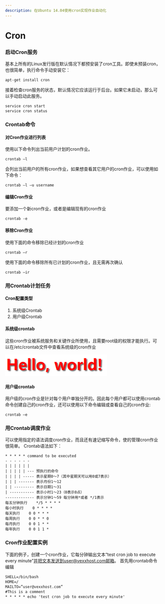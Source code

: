```yaml
---
description: 在Ubuntu 14.04使用cron实现作业自动化
---
```


# Cron

### 启动Cron服务 <a id="&#x4E00;&#x542F;&#x52A8;cron&#x670D;&#x52A1;"></a>

基本上所有的Linux发行版在默认情况下都预安装了cron工具。即使未预装cron，也很简单，执行命令手动安装它：

```text
apt-get install cron
```

接着检查cron服务的状态，默认情况它应该运行于后台。如果它未启动，那么可以手动启动此服务。

```text
service cron start
service cron status
```

### Crontab命令 <a id="&#x4E09;crontab&#x547D;&#x4EE4;&#x7684;&#x7528;&#x6CD5;"></a>

#### 对Cron作业进行列表 <a id="1&#x5BF9;cron&#x4F5C;&#x4E1A;&#x8FDB;&#x884C;&#x5217;&#x8868;"></a>

使用以下命令列出当前用户计划的cron作业。

```text
crontab –l
```

会列出当前用户的所有cron作业，如果想查看其它用户的cron作业，可以使用如下命令：

```text
crontab –l –u username
```

#### 编辑Cron作业 <a id="2&#x7F16;&#x8F91;cron&#x4F5C;&#x4E1A;"></a>

要添加一个新cron作业，或者是编辑现有的cron作业

```text
crontab -e
```

#### 移除Cron作业 <a id="3&#x79FB;&#x9664;cron&#x4F5C;&#x4E1A;"></a>

使用下面的命令移除已经计划的cron作业

```text
crontab –r
```

使用下面的命令移除所有已计划的cron作业，且无需再次确认

```text
crontab –ir
```

### 用Crontab计划任务 <a id="&#x56DB;&#x7528;crontab&#x8BA1;&#x5212;&#x4EFB;&#x52A1;"></a>

#### Cron配置类型 <a id="1cron&#x914D;&#x7F6E;&#x7C7B;&#x578B;"></a>

1. 系统级Crontab
2. 用户级Crontab

#### 系统级crontab

这些cron作业被系统服务和关键作业所使用，且需要root级的权限才能执行。可以在/etc/crontab文件中查看系统级的cron作业

![](../../.gitbook/assets/image%20%286%29.png)

#### 用户级crontab

用户级的cron作业是针对每个用户单独分开的。因此每个用户都可以使用crontab命令创建自己的cron作业，还可以使用以下命令编辑或查看自己的cron作业:

```text
crontab –e
```

### 用Crontab调度作业 

可以使用指定的语法调度cron作业，而且还有速记缩写命令，使的管理cron作业很简单。 Crontab语法如下：

```text
* * * * * command to be executed
- - - - - -
| | | | | |
| | | | | --- 预执行的命令
| | | | ----- 表示星期0～7（其中星期天可以用0或7表示）
| | | ------- 表示月份1～12
| | --------- 表示日期1～31
| ----------- 表示小时1～23（0表示0点）
------------- 表示分钟1～59 每分钟用*或者 */1表示
每五分钟执行    */5 * * * *
每小时执行    0 * * * *
每天执行    0 0 * * *
每周执行    0 0 * * 0
每月执行    0 0 1 * *
每年执行    0 0 1 1 *
```

### Cron作业配置实例 <a id="&#x516D;&#x65B0;cron&#x4F5C;&#x4E1A;&#x914D;&#x7F6E;&#x5B9E;&#x4F8B;"></a>

下面的例子，创建一个cron作业，它每分钟输出文本“test cron job to execute every minute”并把文本发送到user@vexxhost.com邮箱。 首先用crontab命令编辑

```text
SHELL=/bin/bash
HOME=/
MAILTO=”user@vexxhost.com”
#This is a comment
* * * * * echo 'test cron job to execute every minute'
```





